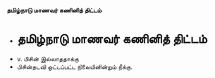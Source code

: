 **தமிழ்நாடு மாணவர் கணினித் திட்டம்**
- # தமிழ்நாடு மாணவர் கணினித் திட்டம்
- v. பிசின் இல்லாததாக்கு
- பிசின்தடவி ஒட்டப்பட்ட நிலையினின்றும் நீக்கு.

